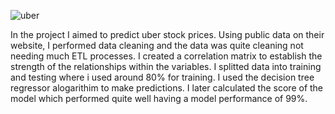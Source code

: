 
![uber](https://github.com/Kamuthuj/Uber-stock-prediction/assets/121629618/dcb5d5fd-75d2-4100-93cc-08cc1c632826)

In the project I aimed to predict uber stock prices. Using public data on their website, I performed data cleaning and the data was quite cleaning not needing much ETL processes. I created a correlation matrix to establish the strength of the relationships within the variables. I splitted data into training and testing where i used around 80% for training. I used the decision tree regressor alogarithim to make predictions. I later calculated the score of the model which performed quite well having a model performance of 99%.
